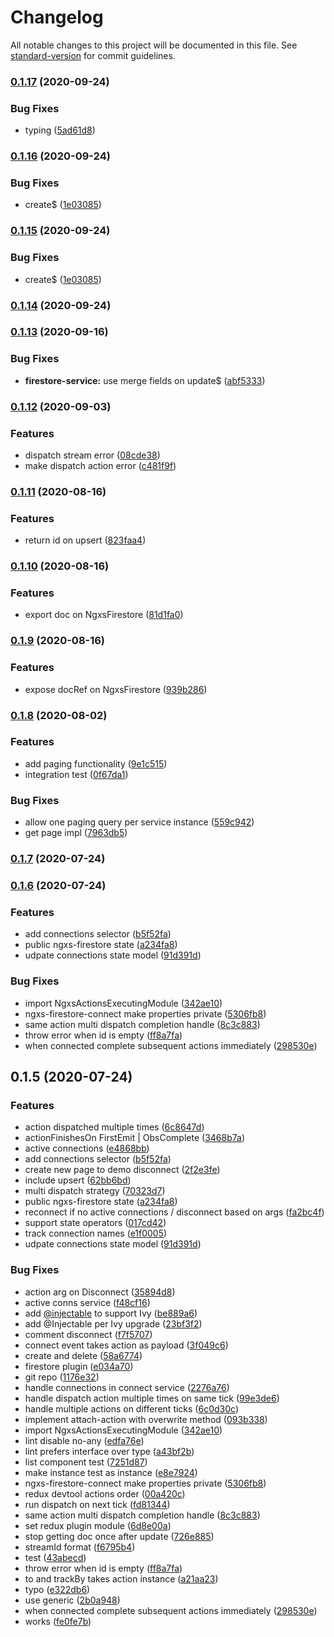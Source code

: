 # Changelog

All notable changes to this project will be documented in this file. See
[standard-version](https://github.com/conventional-changelog/standard-version) for commit guidelines.

### [0.1.17](https://github.com/ngxs-labs/firestore-plugin/compare/v0.1.16...v0.1.17) (2020-09-24)

### Bug Fixes

- typing ([5ad61d8](https://github.com/ngxs-labs/firestore-plugin/commit/5ad61d87fe5c935aa8186c217e7ff026df6fc491))

### [0.1.16](https://github.com/ngxs-labs/firestore-plugin/compare/v0.1.14...v0.1.16) (2020-09-24)

### Bug Fixes

- create\$ ([1e03085](https://github.com/ngxs-labs/firestore-plugin/commit/1e03085838a178c1f3e284105db6ca0119de3f7e))

### [0.1.15](https://github.com/ngxs-labs/firestore-plugin/compare/v0.1.14...v0.1.15) (2020-09-24)

### Bug Fixes

- create\$ ([1e03085](https://github.com/ngxs-labs/firestore-plugin/commit/1e03085838a178c1f3e284105db6ca0119de3f7e))

### [0.1.14](https://github.com/ngxs-labs/firestore-plugin/compare/v0.1.13...v0.1.14) (2020-09-24)

### [0.1.13](https://github.com/ngxs-labs/firestore-plugin/compare/v0.1.12...v0.1.13) (2020-09-16)

### Bug Fixes

- **firestore-service:** use merge fields on update\$
  ([abf5333](https://github.com/ngxs-labs/firestore-plugin/commit/abf53331588ad76ac810f0c8fb956e3248bf915b))

### [0.1.12](https://github.com/ngxs-labs/firestore-plugin/compare/v0.1.11...v0.1.12) (2020-09-03)

### Features

- dispatch stream error
  ([08cde38](https://github.com/ngxs-labs/firestore-plugin/commit/08cde38c4891a049a4ee3df1c1df59fc50ed2bc6))
- make dispatch action error
  ([c481f9f](https://github.com/ngxs-labs/firestore-plugin/commit/c481f9f902cb23dd66ebf2e3b7860e715096802f))

### [0.1.11](https://github.com/ngxs-labs/firestore-plugin/compare/v0.1.10...v0.1.11) (2020-08-16)

### Features

- return id on upsert
  ([823faa4](https://github.com/ngxs-labs/firestore-plugin/commit/823faa4f8cbae9fe976fe10af614a6d0175e83f0))

### [0.1.10](https://github.com/ngxs-labs/firestore-plugin/compare/v0.1.9...v0.1.10) (2020-08-16)

### Features

- export doc on NgxsFirestore
  ([81d1fa0](https://github.com/ngxs-labs/firestore-plugin/commit/81d1fa01ea2e8d72cf79ed6253fc3097450a3868))

### [0.1.9](https://github.com/ngxs-labs/firestore-plugin/compare/v0.1.8...v0.1.9) (2020-08-16)

### Features

- expose docRef on NgxsFirestore
  ([939b286](https://github.com/ngxs-labs/firestore-plugin/commit/939b28656a6e4c763825f883c9146d48954ceec7))

### [0.1.8](https://github.com/ngxs-labs/firestore-plugin/compare/v0.1.7...v0.1.8) (2020-08-02)

### Features

- add paging functionality
  ([9e1c515](https://github.com/ngxs-labs/firestore-plugin/commit/9e1c515f6e5fa2c2cfb2a9c33c0d6897fc27969d))
- integration test
  ([0f67da1](https://github.com/ngxs-labs/firestore-plugin/commit/0f67da10405c61141882447bef9df949e78e1fe8))

### Bug Fixes

- allow one paging query per service instance
  ([559c942](https://github.com/ngxs-labs/firestore-plugin/commit/559c942a254c01a1f26f93d337d3f2bd036af240))
- get page impl
  ([7963db5](https://github.com/ngxs-labs/firestore-plugin/commit/7963db5cd18506b2f5cb5c4671eaf9722655d5f2))

### [0.1.7](https://github.com/ngxs-labs/firestore-plugin/compare/v0.1.6...v0.1.7) (2020-07-24)

### [0.1.6](https://github.com/ngxs-labs/firebase-plugin/compare/v0.1.0...v0.1.6) (2020-07-24)

### Features

- add connections selector
  ([b5f52fa](https://github.com/ngxs-labs/firebase-plugin/commit/b5f52fa0a2c9456b1b485a73e93d5d9b941e54c2))
- public ngxs-firestore state
  ([a234fa8](https://github.com/ngxs-labs/firebase-plugin/commit/a234fa8dcc3accd40704947fd739d452086f84b9))
- udpate connections state model
  ([91d391d](https://github.com/ngxs-labs/firebase-plugin/commit/91d391d40493b2dd8798642f2be9dd1dab9962f7))

### Bug Fixes

- import NgxsActionsExecutingModule
  ([342ae10](https://github.com/ngxs-labs/firebase-plugin/commit/342ae1074a9786e41eb1353c2aabacaa03308adc))
- ngxs-firestore-connect make properties private
  ([5306fb8](https://github.com/ngxs-labs/firebase-plugin/commit/5306fb86f1c959a716fa8efacf4ec06b53cc8bc0))
- same action multi dispatch completion handle
  ([8c3c883](https://github.com/ngxs-labs/firebase-plugin/commit/8c3c8835db80b56d861f688078658f6648723df6))
- throw error when id is empty
  ([ff8a7fa](https://github.com/ngxs-labs/firebase-plugin/commit/ff8a7fa24b699f98c217ca81ab357e553e23fd11))
- when connected complete subsequent actions immediately
  ([298530e](https://github.com/ngxs-labs/firebase-plugin/commit/298530e307107062227491ca6a5f603fab382975))

## 0.1.5 (2020-07-24)

### Features

- action dispatched multiple times
  ([6c8647d](https://github.com/ngxs-labs/firebase-plugin/commit/6c8647d7453f4c561ddf693863c1821e470f42ca))
- actionFinishesOn FirstEmit | ObsComplete
  ([3468b7a](https://github.com/ngxs-labs/firebase-plugin/commit/3468b7a22e3993e7105054559b8132c15ba77f83))
- active connections
  ([e4868bb](https://github.com/ngxs-labs/firebase-plugin/commit/e4868bbda5b32f7fa40e9ff6ce770cb2965eef44))
- add connections selector
  ([b5f52fa](https://github.com/ngxs-labs/firebase-plugin/commit/b5f52fa0a2c9456b1b485a73e93d5d9b941e54c2))
- create new page to demo disconnect
  ([2f2e3fe](https://github.com/ngxs-labs/firebase-plugin/commit/2f2e3fe52f398e46eb24448551a2e0dcdcea9fe4))
- include upsert
  ([62bb6bd](https://github.com/ngxs-labs/firebase-plugin/commit/62bb6bd7b0a840a86ae8a93c11a2e34c07e44347))
- multi dispatch strategy
  ([70323d7](https://github.com/ngxs-labs/firebase-plugin/commit/70323d74c9ae7809d875d51dcc854066b8facf72))
- public ngxs-firestore state
  ([a234fa8](https://github.com/ngxs-labs/firebase-plugin/commit/a234fa8dcc3accd40704947fd739d452086f84b9))
- reconnect if no active connections / disconnect based on args
  ([fa2bc4f](https://github.com/ngxs-labs/firebase-plugin/commit/fa2bc4f32e49b3e7301368831b1e9ed241038342))
- support state operators
  ([017cd42](https://github.com/ngxs-labs/firebase-plugin/commit/017cd4282433f2bcd935f36f4de6a08d3f31403e))
- track connection names
  ([e1f0005](https://github.com/ngxs-labs/firebase-plugin/commit/e1f0005939f298e7bba61d2c4781502c7fca7016))
- udpate connections state model
  ([91d391d](https://github.com/ngxs-labs/firebase-plugin/commit/91d391d40493b2dd8798642f2be9dd1dab9962f7))

### Bug Fixes

- action arg on Disconnect
  ([35894d8](https://github.com/ngxs-labs/firebase-plugin/commit/35894d8c8c7541e6d958e32417617973672bba29))
- active conns service
  ([f48cf16](https://github.com/ngxs-labs/firebase-plugin/commit/f48cf1656e68560711078c43a80e3bdb1793294a))
- add [@injectable](https://github.com/injectable) to support Ivy
  ([be889a6](https://github.com/ngxs-labs/firebase-plugin/commit/be889a6ccaa62c4531784e6c434906df50e081ef))
- add @Injectable per Ivy upgrade
  ([23bf3f2](https://github.com/ngxs-labs/firebase-plugin/commit/23bf3f2408f1efb94031a9a172e4e978073d2a95))
- comment disconnect
  ([f7f5707](https://github.com/ngxs-labs/firebase-plugin/commit/f7f570702375307d4c3bd89ad600674df7e8f927))
- connect event takes action as payload
  ([3f049c6](https://github.com/ngxs-labs/firebase-plugin/commit/3f049c620097b16c1de62de22480e0cd06d8b68e))
- create and delete
  ([58a6774](https://github.com/ngxs-labs/firebase-plugin/commit/58a67743484fe58e389d434abef7373f99a7a9ec))
- firestore plugin
  ([e034a70](https://github.com/ngxs-labs/firebase-plugin/commit/e034a70173475a9cd30f07a0784c9f687ce66e6c))
- git repo ([1176e32](https://github.com/ngxs-labs/firebase-plugin/commit/1176e32833e4de22f1fe7cad96a9a6df3744a5cd))
- handle connections in connect service
  ([2276a76](https://github.com/ngxs-labs/firebase-plugin/commit/2276a76fb9e8607bfad4859cf64bc1833ba801fc))
- handle dispatch action multiple times on same tick
  ([99e3de6](https://github.com/ngxs-labs/firebase-plugin/commit/99e3de616e8cc4b5187a90445852275ff8d59239))
- handle multiple actions on different ticks
  ([6c0d30c](https://github.com/ngxs-labs/firebase-plugin/commit/6c0d30c76dd2b99fc3d2f30404b1149ea6b5390d))
- implement attach-action with overwrite method
  ([093b338](https://github.com/ngxs-labs/firebase-plugin/commit/093b338e868ce133a647fb099f6d714b6e18e80d))
- import NgxsActionsExecutingModule
  ([342ae10](https://github.com/ngxs-labs/firebase-plugin/commit/342ae1074a9786e41eb1353c2aabacaa03308adc))
- lint disable no-any
  ([edfa76e](https://github.com/ngxs-labs/firebase-plugin/commit/edfa76e298621648b3708fb071b5ce263e4e26ae))
- lint prefers interface over type
  ([a43bf2b](https://github.com/ngxs-labs/firebase-plugin/commit/a43bf2b498966f06ce51c9d5c91a23cec551c92d))
- list component test
  ([7251d87](https://github.com/ngxs-labs/firebase-plugin/commit/7251d877aeadefea8c3c891b7b55e7653a9f289c))
- make instance test as instance
  ([e8e7924](https://github.com/ngxs-labs/firebase-plugin/commit/e8e792491522cb48b7708b96c80f71774328f9ee))
- ngxs-firestore-connect make properties private
  ([5306fb8](https://github.com/ngxs-labs/firebase-plugin/commit/5306fb86f1c959a716fa8efacf4ec06b53cc8bc0))
- redux devtool actions order
  ([00a420c](https://github.com/ngxs-labs/firebase-plugin/commit/00a420c397327372d6ddc78a8c0707f9e3ae1edf))
- run dispatch on next tick
  ([fd81344](https://github.com/ngxs-labs/firebase-plugin/commit/fd813449cf54292b8de35c91a2f309567ddc5c20))
- same action multi dispatch completion handle
  ([8c3c883](https://github.com/ngxs-labs/firebase-plugin/commit/8c3c8835db80b56d861f688078658f6648723df6))
- set redux plugin module
  ([6d8e00a](https://github.com/ngxs-labs/firebase-plugin/commit/6d8e00a9390ad54a1849191475baef9f6adc0e7d))
- stop getting doc once after update
  ([726e885](https://github.com/ngxs-labs/firebase-plugin/commit/726e885d7c87e270470bd19f32036c3bd883d797))
- streamId format
  ([f6795b4](https://github.com/ngxs-labs/firebase-plugin/commit/f6795b48e757bc4f03f119740cf3a13035e7ac72))
- test ([43abecd](https://github.com/ngxs-labs/firebase-plugin/commit/43abecd6453d488c2199f53799a877b052e68ca8))
- throw error when id is empty
  ([ff8a7fa](https://github.com/ngxs-labs/firebase-plugin/commit/ff8a7fa24b699f98c217ca81ab357e553e23fd11))
- to and trackBy takes action instance
  ([a21aa23](https://github.com/ngxs-labs/firebase-plugin/commit/a21aa2327ec46da413e4022afd79131a4d3efdab))
- typo ([e322db6](https://github.com/ngxs-labs/firebase-plugin/commit/e322db6be167e05a64c07dd6db9f253cfad7c540))
- use generic ([2b0a948](https://github.com/ngxs-labs/firebase-plugin/commit/2b0a9483200d0acdf2e5c95182625ce29df8a23a))
- when connected complete subsequent actions immediately
  ([298530e](https://github.com/ngxs-labs/firebase-plugin/commit/298530e307107062227491ca6a5f603fab382975))
- works ([fe0fe7b](https://github.com/ngxs-labs/firebase-plugin/commit/fe0fe7bb572f95fd8eafdf7740bdb2b986aae395))
